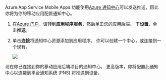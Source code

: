 Azure App Service Mobile Apps 功能使用[Azure 通知中心]可以发送推送，因此你将为你的移动应用配置通知中心。

1. 在[Azure 门户]，请转到**应用程序服务**，然后单击您的应用后端。 下**设置**，单击**推送**。
2. 单击**连接**将通知中心资源添加到应用程序。 你可以创建一个中心，或连接到一个现有。

    ![](./media/app-service-mobile-create-notification-hub/configure-hub-flow.png)

现在你已连接到你的移动应用后端项目的通知中心。 更高版本，你将配置此通知中心以连接到平台通知系统 (PNS) 将推送到设备。

[Azure 门户]: https://portal.azure.com/
[Azure 通知中心]: https://azure.microsoft.com/en-us/documentation/articles/notification-hubs-push-notification-overview/
